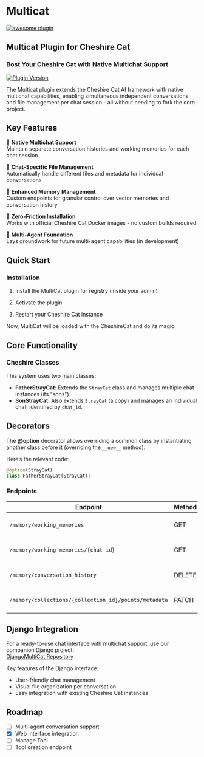 # Multicat

[![awesome plugin](https://custom-icon-badges.demolab.com/static/v1?label=&message=awesome+plugin&color=F4F4F5&style=for-the-badge&logo=cheshire_cat_black)](https://)

## Multicat Plugin for Cheshire Cat

### Bost Your Cheshire Cat with Native Multichat Support

[![Plugin Version](https://img.shields.io/badge/version-0.0.1-blue)](https://github.com/davidebizzocchi/multicat)

The Multicat plugin extends the Cheshire Cat AI framework with native multichat capabilities, enabling simultaneous independent conversations and file management per chat session - all without needing to fork the core project.

## Key Features

🚀 **Native Multichat Support**  
Maintain separate conversation histories and working memories for each chat session

📁 **Chat-Specific File Management**  
Automatically handle different files and metadata for individual conversations

🧠 **Enhanced Memory Management**  
Custom endpoints for granular control over vector memories and conversation history

🔌 **Zero-Friction Installation**  
Works with official Cheshire Cat Docker images - no custom builds required

🔮 **Multi-Agent Foundation**  
Lays groundwork for future multi-agent capabilities (in development)

## Quick Start

### Installation

1. Install the MultiCat plugin for registry (inside your admin)

2. Activate the plugin

3. Restart your Cheshire Cat instance

Now, MultiCat will be loaded with the CheshireCat and do its magic.

## Core Functionality

### Cheshire Classes  

This system uses two main classes:  

- **FatherStrayCat**: Extends the `StrayCat` class and manages multiple chat instances (its "sons").  
- **SonStrayCat**: Also extends `StrayCat` (a copy) and manages an individual chat, identified by `chat_id`.  

## Decorators  

The **@option** decorator allows overriding a common class by instantiating another class before it (overriding the `__new__` method).  

Here’s the relevant code:  

```python
@option(StrayCat)
class FatherStrayCat(StrayCat):
```

### Endpoints

| Endpoint                          | Method | Description                                  |
|-----------------------------------|--------|----------------------------------------------|
| `/memory/working_memories`        | GET    | List all active chat sessions                |
| `/memory/working_memories/{chat_id}` | GET | Retrieve specific chat history               |
| `/memory/conversation_history`    | DELETE | Clear current chat history                   |
| `/memory/collections/{collection_id}/points/metadata` | PATCH | Bulk update memory metadata |

## Django Integration

For a ready-to-use chat interface with multichat support, use our companion Django project:  
[DjangoMultiCat Repository](https://github.com/davidebizzocchi/DjangoMultiCat)

Key features of the Django interface:

- User-friendly chat management
- Visual file organization per conversation
- Easy integration with existing Cheshire Cat instances

## Roadmap

- [ ] Multi-agent conversation support
- [x] Web interface integration
- [ ] Manage Tool
- [ ] Tool creation endpoint
